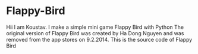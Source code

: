 # Flappy-Bird
Hii  I am Koustav. I make  a simple mini game Flappy Bird with Python 
The original version of Flappy Bird was created by Ha Dong Nguyen and was removed from the app stores on 9.2.2014.
This is the source code of Flappy Bird

<br>
<imgsrc="https://www.google.com/imgres?imgurl=https%3A%2F%2Fassets.bwbx.io%2Fimages%2Fusers%2FiqjWHBFdfxIU%2FiuZPzR7UnrBo%2Fv1%2F1000x-1.jpg&imgrefurl=https%3A%2F%2Fwww.bloomberg.com%2Fnews%2Farticles%2F2014-02-07%2Fthe-mysteries-of-apps-flappy-bird-shows-that-dumb-luck-matters&tbnid=xqOGputLfxbVWM&vet=10CBcQxiAoAmoXChMImLmHq8fg6wIVAAAAAB0AAAAAEAY..i&docid=fZ8KMWkEgDyflM&w=1000&h=1333&itg=1&q=flaPPY%20BIRD&ved=0CBcQxiAoAmoXChMImLmHq8fg6wIVAAAAAB0AAAAAEAY" />

<br>

